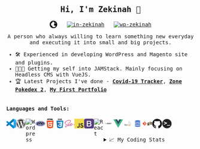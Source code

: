 <samp>
<h2 align="center">Hi, I'm Zekinah 👋</h2>
<p align="center">
<a href="https://www.zekinahlecaros.com/" target="blank"><img align="center" src=https://raw.githubusercontent.com/iconic/open-iconic/master/svg/globe.svg alt="zekinalecaros.com" height="20" width="20" /></a>
&emsp;
<a href="https://ph.linkedin.com/in/zekinah" target="blank"><img align="center" src=https://cdn.jsdelivr.net/npm/simple-icons@3.0.1/icons/linkedin.svg alt="in-zekinah" height="20" width="20" /></a>
  &emsp;
<a href="https://profiles.wordpress.org/zekinah/" target="blank"><img align="center" src=https://cdn.jsdelivr.net/npm/simple-icons@3.0.1/icons/wordpress.svg alt="wp-zekinah" height="20" width="20" /></a>
</p>
<p align="center">
A person who always willing to learn something new everyday and executing it into small and big projects.
</p>

- 🛠 Experienced in developing WordPress and Magento site and plugins.
- 👩🏻‍💻 Getting my self into JAMStack. Mainly focusing on Headless CMS with VueJS.
- 🏆 Latest Projects I've done - **[Covid-19 Tracker](https://github.com/zekinah/pandemiccovid-19)**, **[Zone Pokedex 2](https://github.com/zekinah/zone-pokedex2)**, **[My First Portfolio](https://github.com/zekinah/iamzekinah)** 
<br><br>

#### Languages and Tools:

<img align="left" alt="Visual Studio Code" width="26px" src="https://raw.githubusercontent.com/github/explore/80688e429a7d4ef2fca1e82350fe8e3517d3494d/topics/visual-studio-code/visual-studio-code.png" />
<img align="left" alt="Wordpress" width="26px" src="https://raw.githubusercontent.com/github/explore/80688e429a7d4ef2fca1e82350fe8e3517d3494d/topics/wordpress/wordpress.png" />
<img align="left" alt="Wordpress" width="26px" src="https://avatars.githubusercontent.com/u/168457?s=26" />
<img align="left" alt="PHP" width="26px" src="https://raw.githubusercontent.com/github/explore/80688e429a7d4ef2fca1e82350fe8e3517d3494d/topics/php/php.png" />
<img align="left" alt="HTML5" width="26px" src="https://raw.githubusercontent.com/github/explore/80688e429a7d4ef2fca1e82350fe8e3517d3494d/topics/html/html.png" />
<img align="left" alt="CSS3" width="26px" src="https://raw.githubusercontent.com/github/explore/80688e429a7d4ef2fca1e82350fe8e3517d3494d/topics/css/css.png" />
<img align="left" alt="Sass" width="26px" src="https://raw.githubusercontent.com/github/explore/80688e429a7d4ef2fca1e82350fe8e3517d3494d/topics/sass/sass.png" />
<img align="left" alt="JavaScript" width="26px" src="https://raw.githubusercontent.com/github/explore/80688e429a7d4ef2fca1e82350fe8e3517d3494d/topics/javascript/javascript.png" />
<img align="left" alt="React" width="26px" src="https://raw.githubusercontent.com/github/explore/80688e429a7d4ef2fca1e82350fe8e3517d3494d/topics/bootstrap/bootstrap.png" />
<img align="left" alt="React" width="26px" src="https://avatars.githubusercontent.com/u/22138497?s=26" />
<img align="left" alt="JavaScript" width="26px" src="https://raw.githubusercontent.com/github/explore/80688e429a7d4ef2fca1e82350fe8e3517d3494d/topics/jquery/jquery.png" />
<img align="left" alt="React" width="26px" src="https://raw.githubusercontent.com/github/explore/80688e429a7d4ef2fca1e82350fe8e3517d3494d/topics/vue/vue.png" />
<img align="left" alt="MySQL" width="26px" src="https://raw.githubusercontent.com/github/explore/80688e429a7d4ef2fca1e82350fe8e3517d3494d/topics/mysql/mysql.png" />
<img align="left" alt="SQL" width="26px" src="https://raw.githubusercontent.com/github/explore/80688e429a7d4ef2fca1e82350fe8e3517d3494d/topics/sql/sql.png" />
<img align="left" alt="Git" width="26px" src="https://raw.githubusercontent.com/github/explore/80688e429a7d4ef2fca1e82350fe8e3517d3494d/topics/git/git.png" />
<img align="left" alt="GitHub" width="26px" src="https://raw.githubusercontent.com/github/explore/78df643247d429f6cc873026c0622819ad797942/topics/github/github.png" />
<img align="left" alt="Terminal" width="26px" src="https://raw.githubusercontent.com/github/explore/80688e429a7d4ef2fca1e82350fe8e3517d3494d/topics/terminal/terminal.png" />


<br><br>

<details>
    <summary>📈 My Coding Stats</summary>

<!--START_SECTION:waka-->
![Code Time](http://img.shields.io/badge/Code%20Time-1%2C216%20hrs%2013%20mins-blue)

**🐱 My GitHub Data** 

> 🏆 0 Contributions in the Year 2022
 > 
> 📦 162.3 kB Used in GitHub's Storage 
 > 
> 🚫 Not Opted to Hire
 > 
> 📜 30 Public Repositories 
 > 
> 🔑 29 Private Repositories  
 > 
**I'm an Early 🐤** 

```text
🌞 Morning    87 commits     ██░░░░░░░░░░░░░░░░░░░░░░░   8.92% 
🌆 Daytime    440 commits    ███████████░░░░░░░░░░░░░░   45.13% 
🌃 Evening    319 commits    ████████░░░░░░░░░░░░░░░░░   32.72% 
🌙 Night      129 commits    ███░░░░░░░░░░░░░░░░░░░░░░   13.23%

```
📅 **I'm Most Productive on Wednesday** 

```text
Monday       122 commits    ███░░░░░░░░░░░░░░░░░░░░░░   12.51% 
Tuesday      110 commits    ██░░░░░░░░░░░░░░░░░░░░░░░   11.28% 
Wednesday    167 commits    ████░░░░░░░░░░░░░░░░░░░░░   17.13% 
Thursday     151 commits    ███░░░░░░░░░░░░░░░░░░░░░░   15.49% 
Friday       159 commits    ████░░░░░░░░░░░░░░░░░░░░░   16.31% 
Saturday     128 commits    ███░░░░░░░░░░░░░░░░░░░░░░   13.13% 
Sunday       138 commits    ███░░░░░░░░░░░░░░░░░░░░░░   14.15%

```


📊 **This Week I Spent My Time On** 

```text
💬 Programming Languages: 
PHP                      17 hrs 8 mins       █████████████████░░░░░░░░   70.66% 
JavaScript               3 hrs 56 mins       ████░░░░░░░░░░░░░░░░░░░░░   16.24% 
CSS                      2 hrs 30 mins       ██░░░░░░░░░░░░░░░░░░░░░░░   10.32% 
CSV                      34 mins             ░░░░░░░░░░░░░░░░░░░░░░░░░   2.4% 
Text                     3 mins              ░░░░░░░░░░░░░░░░░░░░░░░░░   0.21%

```

**I Mostly Code in PHP** 

```text
PHP                      32 repos            ███████████████░░░░░░░░░░   60.38% 
CSS                      7 repos             ███░░░░░░░░░░░░░░░░░░░░░░   13.21% 
JavaScript               5 repos             ██░░░░░░░░░░░░░░░░░░░░░░░   9.43% 
HTML                     5 repos             ██░░░░░░░░░░░░░░░░░░░░░░░   9.43% 
Vue                      4 repos             ██░░░░░░░░░░░░░░░░░░░░░░░   7.55%

```



 Last Updated on 21/01/2022 12:20:12 UTC
<!--END_SECTION:waka-->
</details>
</samp>

